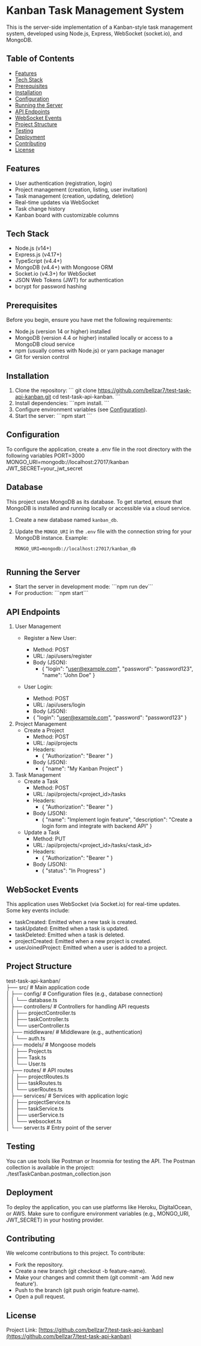 # Kanban Task Management System

This is the server-side implementation of a Kanban-style task management system, developed using Node.js, Express, WebSocket (socket.io), and MongoDB.

## Table of Contents

- [Features](#features)
- [Tech Stack](#tech-stack)
- [Prerequisites](#prerequisites)
- [Installation](#installation)
- [Configuration](#configuration)
- [Running the Server](#running-the-server)
- [API Endpoints](#api-endpoints)
- [WebSocket Events](#websocket-events)
- [Project Structure](#project-structure)
- [Testing](#testing)
- [Deployment](#deployment)
- [Contributing](#contributing)
- [License](#license)

## Features

- User authentication (registration, login)
- Project management (creation, listing, user invitation)
- Task management (creation, updating, deletion)
- Real-time updates via WebSocket
- Task change history
- Kanban board with customizable columns

## Tech Stack

- Node.js (v14+)
- Express.js (v4.17+)
- TypeScript (v4.4+)
- MongoDB (v4.4+) with Mongoose ORM
- Socket.io (v4.3+) for WebSocket
- JSON Web Tokens (JWT) for authentication
- bcrypt for password hashing

## Prerequisites

Before you begin, ensure you have met the following requirements:

- Node.js (version 14 or higher) installed
- MongoDB (version 4.4 or higher) installed locally or access to a MongoDB cloud service
- npm (usually comes with Node.js) or yarn package manager
- Git for version control

## Installation

1. Clone the repository:
   \`\`\`
   git clone https://github.com/bellzar7/test-task-api-kanban.git
   cd test-task-api-kanban. \`\`\`
2. Install dependencies:  \`\`\`npm install. \`\`\`
3. Configure environment variables (see [Configuration](#configuration)).
4. Start the server:  \`\`\`npm start \`\`\`
  


## Configuration
To configure the application, create a .env file in the root directory with the following variables
PORT=3000
MONGO_URI=mongodb://localhost:27017/kanban
JWT_SECRET=your_jwt_secret
## Database

This project uses MongoDB as its database. To get started, ensure that MongoDB is installed and running locally or accessible via a cloud service.

1. Create a new database named `kanban_db`.
2. Update the `MONGO_URI` in the `.env` file with the connection string for your MongoDB instance. Example:

   ```env
   MONGO_URI=mongodb://localhost:27017/kanban_db


## Running the Server
- Start the server in development mode:
  \`\`\`npm run dev\`\`\`
- For production:
  \`\`\`npm start\`\`\`

## API Endpoints
1. User Management 
   - Register a New User:
     - Method: POST
     - URL: /api/users/register
     - Body (JSON):
       - {
       "login": "user@example.com",
       "password": "password123",
       "name": "John Doe"
       }
       
   - User Login:
     - Method: POST
     - URL: /api/users/login
     - Body (JSON):
      - {
        "login": "user@example.com",
        "password": "password123"
        }
2. Project Management
   - Create a Project
     - Method: POST
     - URL: /api/projects
     - Headers:
       - {
         "Authorization": "Bearer <token>"
         }
     - Body (JSON):
         - {
           "name": "My Kanban Project"
           }
3. Task Management
   - Create a Task
      - Method: POST
      -  URL: /api/projects/<project_id>/tasks
      -  Headers:
         - {
           "Authorization": "Bearer <token>"
           }
      - Body (JSON):
         - {
           "name": "Implement login feature",
           "description": "Create a login form and integrate with backend API"
           }
   - Update a Task
     - Method: PUT
      -  URL: /api/projects/<project_id>/tasks/<task_id>
      -  Headers:
         - {
           "Authorization": "Bearer <token>"
           }
      - Body (JSON):
         - {
           "status": "In Progress"
           }


## WebSocket Events
This application uses WebSocket (via Socket.io) for real-time updates. Some key events include:

- taskCreated: Emitted when a new task is created.
- taskUpdated: Emitted when a task is updated.
- taskDeleted: Emitted when a task is deleted.
- projectCreated: Emitted when a new project is created.
- userJoinedProject: Emitted when a user is added to a project.
## Project Structure
test-task-api-kanban/<br/>
├── src/ # Main application code <br/>
│ ├── config/ # Configuration files (e.g., database connection) <br/>
│ │ └── database.ts <br/>
│ ├── controllers/ # Controllers for handling API requests <br/>
│ │ ├── projectController.ts <br/>
│ │ ├── taskController.ts <br/>
│ │ └── userController.ts <br/>
│ ├── middleware/ # Middleware (e.g., authentication) <br/>
│ │ └── auth.ts <br/>
│ ├── models/ # Mongoose models <br/>
│ │ ├── Project.ts <br/>
│ │ ├── Task.ts <br/>
│ │ └── User.ts <br/>
│ ├── routes/ # API routes <br/>
│ │ ├── projectRoutes.ts <br/>
│ │ ├── taskRoutes.ts <br/>
│ │ └── userRoutes.ts <br/>
│ ├── services/ # Services with application logic <br/>
│ │ ├── projectService.ts <br/>
│ │ ├── taskService.ts <br/>
│ │ ├── userService.ts <br/>
│ │ └── websocket.ts <br/>
│ └── server.ts # Entry point of the server
## Testing
You can use tools like Postman or Insomnia for testing the API. The Postman collection is available in the project:
./testTaskCanban.postman_collection.json

## Deployment
To deploy the application, you can use platforms like Heroku, DigitalOcean, or AWS. Make sure to configure environment variables (e.g., MONGO_URI, JWT_SECRET) in your hosting provider.

## Contributing
We welcome contributions to this project. To contribute:

- Fork the repository.
- Create a new branch (git checkout -b feature-name).
- Make your changes and commit them (git commit -am 'Add new feature').
- Push to the branch (git push origin feature-name).
- Open a pull request.
## License

Project Link: [https://github.com/bellzar7/test-task-api-kanban](https://github.com/bellzar7/test-task-api-kanban)

